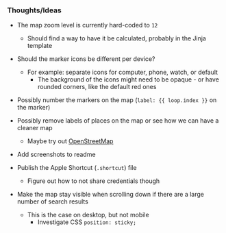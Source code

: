 ### Thoughts/Ideas

- The map zoom level is currently hard-coded to `12`
    * Should find a way to have it be calculated, probably in the Jinja template

- Should the marker icons be different per device?
    * For example: separate icons for computer, phone, watch, or default
        - The background of the icons might need to be opaque - or have rounded corners, like the default red ones

- Possibly number the markers on the map (`label: {{ loop.index }}` on the marker)

- Possibly remove labels of places on the map or see how we can have a cleaner map
    * Maybe try out [OpenStreetMap](https://www.openstreetmap.org/)

- Add screenshots to readme

- Publish the Apple Shortcut (`.shortcut`) file
    * Figure out how to not share credentials though

- Make the map stay visible when scrolling down if there are a large number of search results
    * This is the case on desktop, but not mobile
        - Investigate CSS `position: sticky;`
